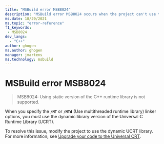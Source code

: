 ```yaml
---
title: "MSBuild error MSB8024"
description: "MSBuild error MSB8024 occurs when the project can't use the static C++ runtime library."
ms.date: 10/29/2021
ms.topic: "error-reference"
f1_keywords:
 - MSB8024
dev_langs:
  - "C++"
author: ghogen
ms.author: ghogen
manager: jmartens
ms.technology: msbuild
---
```

# MSBuild error MSB8024

> MSB8024: Using static version of the C++ runtime library is not supported.

When you specify the **`/MT`** or **`/MTd`** (Use multithreaded runtime library) linker options, you must use the dynamic library version of the Universal C Runtime Library (UCRT). 

To resolve this issue, modify the project to use the dynamic UCRT library. For more information, see [Upgrade your code to the Universal CRT](/cpp/porting/upgrade-your-code-to-the-universal-crt).
